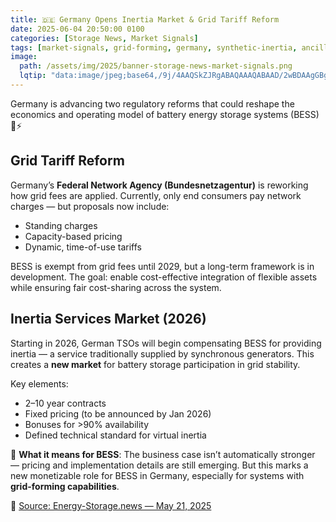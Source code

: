 ```yaml
---
title: 🇩🇪 Germany Opens Inertia Market & Grid Tariff Reform
date: 2025-06-04 20:50:00 0100
categories: [Storage News, Market Signals]
tags: [market-signals, grid-forming, germany, synthetic-inertia, ancillary-services]
image:
  path: /assets/img/2025/banner-storage-news-market-signals.png
  lqtip: "data:image/jpeg;base64,/9j/4AAQSkZJRgABAQAAAQABAAD/2wBDAAgGBgcGBQgHBwcJCQgKDBQNDAsLDBkSEw8UHRofHh0aHBwgJC4nICIsIxwcKDcpLDAxNDQ0Hyc5PTgyPC4zNDL/..."
---
```


Germany is advancing two regulatory reforms that could reshape the economics and operating model of battery energy storage systems (BESS) 🔋⚡

## Grid Tariff Reform  
Germany’s **Federal Network Agency (Bundesnetzagentur)** is reworking how grid fees are applied. Currently, only end consumers pay network charges — but proposals now include:

- Standing charges  
- Capacity-based pricing  
- Dynamic, time-of-use tariffs  

BESS is exempt from grid fees until 2029, but a long-term framework is in development. The goal: enable cost-effective integration of flexible assets while ensuring fair cost-sharing across the system.

## Inertia Services Market (2026)  
Starting in 2026, German TSOs will begin compensating BESS for providing inertia — a service traditionally supplied by synchronous generators. This creates a **new market** for battery storage participation in grid stability.

Key elements:
- 2–10 year contracts  
- Fixed pricing (to be announced by Jan 2026)  
- Bonuses for >90% availability  
- Defined technical standard for virtual inertia  

🧠 **What it means for BESS**: The business case isn’t automatically stronger — pricing and implementation details are still emerging. But this marks a new monetizable role for BESS in Germany, especially for systems with **grid-forming capabilities**.

📖 [Source: Energy-Storage.news — May 21, 2025](https://www.energy-storage.news/germany-opening-up-inertia-services-for-bess-discussing-grid-fee-reforms/)
